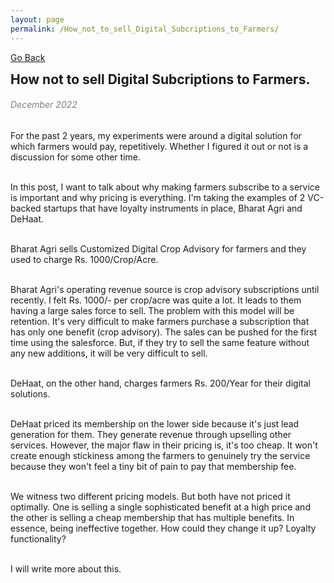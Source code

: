 ```yaml
---
layout: page
permalink: /How_not_to_sell_Digital_Subcriptions_to_Farmers/
---
```

[Go Back](/blog/)
<h2 style="margin: 0;">How not to sell Digital Subcriptions to Farmers.</h2><dr>
<h6 style="color: #7D7D7D;" >December 2022</h6><dr>
For the past 2 years, my experiments were around a digital solution for which farmers would pay, repetitively. Whether I figured it out or not is a discussion for some other time.<br><br>

In this post, I want to talk about why making farmers subscribe to a service is important and why pricing is everything. I'm taking the examples of 2 VC-backed startups that have loyalty instruments in place, Bharat Agri and DeHaat.<br><br>

Bharat Agri sells Customized Digital Crop Advisory for farmers and they used to charge Rs. 1000/Crop/Acre.<br><br>

Bharat Agri's operating revenue source is crop advisory subscriptions until recently. I felt Rs. 1000/- per crop/acre was quite a lot. It leads to them having a large sales force to sell. The problem with this model will be retention. It's very difficult to make farmers purchase a subscription that has only one benefit (crop advisory). The sales can be pushed for the first time using the salesforce. But, if they try to sell the same feature without any new additions, it will be very difficult to sell.<br><br>

DeHaat, on the other hand, charges farmers Rs. 200/Year for their digital solutions.<br><br>

DeHaat priced its membership on the lower side because it's just lead generation for them. They generate revenue through upselling other services. However, the major flaw in their pricing is, it's too cheap. It won't create enough stickiness among the farmers to genuinely try the service because they won't feel a tiny bit of pain to pay that membership fee.<br><br>

We witness two different pricing models. But both have not priced it optimally. One is selling a single sophisticated benefit at a high price and the other is selling a cheap membership that has multiple benefits. In essence, being ineffective together. How could they change it up? Loyalty functionality?<br><br>

I will write more about this.

